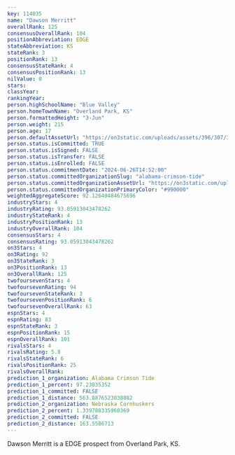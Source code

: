 ```yaml
---
key: 114035
name: "Dawson Merritt"
overallRank: 125
consensusOverallRank: 104
positionAbbreviation: EDGE
stateAbbreviation: KS
stateRank: 3
positionRank: 13
consensusStateRank: 4
consensusPositionRank: 13
nilValue: 0
stars: 
classYear: 
rankingYear: 
person.highSchoolName: "Blue Valley"
person.homeTownName: "Overland Park, KS"
person.formattedHeight: "3-Jun"
person.weight: 215
person.age: 17
person.defaultAssetUrl: "https://on3static.com/uploads/assets/396/307/307396.jpg"
person.status.isCommitted: TRUE
person.status.isSigned: FALSE
person.status.isTransfer: FALSE
person.status.isEnrolled: FALSE
person.status.commitmentDate: "2024-06-26T14:52:00"
person.status.committedOrganizationSlug: "alabama-crimson-tide"
person.status.committedOrganizationAssetUrl: "https://on3static.com/uploads/assets/728/149/149728.svg"
person.status.committedOrganizationPrimaryColor: "#990000"
weightedAggregateScore: 92.12640484675696
industryStars: 4
industryRating: 93.05913043478262
industryStateRank: 4
industryPositionRank: 13
industryOverallRank: 104
consensusStars: 4
consensusRating: 93.05913043478262
on3Stars: 4
on3Rating: 92
on3StateRank: 3
on3PositionRank: 13
on3OverallRank: 125
twofoursevenStars: 4
twofoursevenRating: 94
twofoursevenStateRank: 3
twofoursevenPositionRank: 6
twofoursevenOverallRank: 63
espnStars: 4
espnRating: 83
espnStateRank: 3
espnPositionRank: 15
espnOverallRank: 101
rivalsStars: 4
rivalsRating: 5.8
rivalsStateRank: 6
rivalsPositionRank: 25
rivalsOverallRank: 
prediction_1_organization: Alabama Crimson Tide
prediction_1_percent: 97.23035352
prediction_1_committed: FALSE
prediction_1_distance: 563.8876523038882
prediction_2_organization: Nebraska Cornhuskers
prediction_2_percent: 1.339788335960369
prediction_2_committed: FALSE
prediction_2_distance: 163.5586713
---
```

Dawson Merritt is a EDGE prospect from Overland Park, KS.